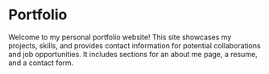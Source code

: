# Portfolio
Welcome to my personal portfolio website! This site showcases my projects, skills, and provides contact information for potential collaborations and job opportunities. It includes sections for an about me page, a resume, and a contact form.

